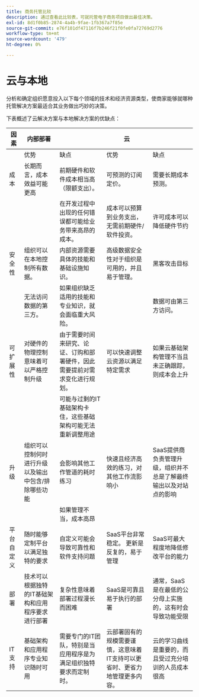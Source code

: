 ```yaml
---
title: 商务托管比较
description: 通过查看此比较表，可就托管电子商务项目做出最佳决策。
exl-id: 8d1f0b85-2874-4a4b-9fae-1fb367a7f85e
source-git-commit: e76f101df47116f7b246f21f0fe0fa72769d2776
workflow-type: tm+mt
source-wordcount: '479'
ht-degree: 0%

---
```


# 云与本地

分析和确定组织愿意投入以下每个领域的技术和经济资源类型，使商家能够就哪种托管解决方案最适合其业务做出巧妙的决策。

下表概述了云解决方案与本地解决方案的优缺点：

<table>
    <thead>
        <tr>
            <th>因素</th>
            <th>内部部署</th>
            <th></th>
            <th>云</th>
            <th></th>
        </tr>
    </thead>
    <tbody>
        <tr>
            <td></td>
            <td>优势</td>
            <td>缺点</td>
            <td>优势</td>
            <td>缺点</td>
        </tr>
        <tr>
            <td>成本</td>
            <td>长期而言，成本效益可能更高</td>
            <td>前期硬件和软件成本相当高（限额支出）。</td>
            <td>可预测的订阅定价。</td>
            <td>需要长期成本预测。</td>
        </tr>
        <tr>
            <td></td>
            <td></td>
            <td>在开发过程中出现的任何错误都可能给业务带来高昂的成本。</td>
            <td>成本可以预算到业务支出，无需前期硬件/软件投资。</td>
            <td>许可成本可以降低硬件节约</td>
        </tr>
        <tr>
            <td>安全性</td>
            <td>组织可以在本地控制所有数据。</td>
            <td>内部资源需要具体的技能和基础设施知识。</td>
            <td>高级数据安全性对于组织是可用的，并且易于管理。</td>
            <td>黑客攻击目标</td>
        </tr>
        <tr>
            <td></td>
            <td>无法访问数据的第三方。</td>
            <td>如果组织缺乏适用的技能和专业知识，就会面临重大风险。</td>
            <td></td>
            <td>数据可由第三方访问。</td>
        </tr>
        <tr>
            <td>可扩展性</td>
            <td>对硬件的物理控制意味着可以严格控制升级</td>
            <td>由于需要时间来研究、论证、订购和部署硬件，因此需要提前对需求变化进行规划。</td>
            <td>可以快速调整云资源以满足特定需求</td>
            <td>如果云基础架构管理不当且未正确跟踪，则成本会上升</td>
        </tr>
        <tr>
            <td></td>
            <td></td>
            <td>可能与过剩的IT基础架构卡住，这些基础架构可能无法重新调整用途</td>
            <td></td>
            <td></td>
        </tr>
        <tr>
            <td>升级</td>
            <td>组织可以控制何时进行升级以及输出中包含/排除哪些功能</td>
            <td>会影响其他工作管道的耗时练习</td>
            <td>快速且经济高效的练习，对其他工作流影响小</td>
            <td>SaaS提供商负责管理升级，组织并不总是了解最终输出以及对站点的影响</td>
        </tr>
        <tr>
            <td></td>
            <td></td>
            <td>如果管理不当，成本高昂</td>
            <td></td>
            <td></td>
        </tr>
        <tr>
            <td>平台自定义</td>
            <td>随时能够定制平台以满足独特的要求</td>
            <td>自定义可能会导致可靠性和软件支持问题</td>
            <td>SaaS平台非常稳定。 更新是反复的，易于管理</td>
            <td>SaaS可最大程度地降低修改平台的能力</td>
        </tr>
        <tr>
            <td>部署</td>
            <td>技术可以根据独特的IT基础架构和应用程序要求进行部署</td>
            <td>复杂性意味着部署过程漫长而困难</td>
            <td>SaaS是可靠且易于执行的部署</td>
            <td>通常，SaaS是在最低的公分母上实施的，这有时会导致功能受限</td>
        </tr>
        <tr>
            <td>IT支持</td>
            <td>基础架构和应用程序专业知识随时可用</td>
            <td>需要专门的IT团队，特别是当应用程序是为满足组织独特要求而定制时。</td>
            <td>云部署固有的规模需要谨慎，这意味着IT支持可以更省时、更省力地管理更多内容。</td>
            <td>云的学习曲线是重要的，而且受过充分培训的人员成本很高</td>
        </tr>
    </tbody>
</table>
